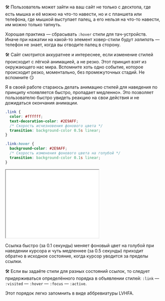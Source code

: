 🛠 Пользователь может зайти на ваш сайт не только с десктопа, где есть мышка и её можно на что-то навести, но и с планшета или телефона, где мышкой выступает палец, а его нельзя на что-то навести, им можно только тапнуть.

Хорошая практика — сбрасывать `:hover` стили для тач-устройств. Иначе при нажатии на какой-то элемент ховер-стили будут _залипать_ — телефон не знает, когда вы отводите палец в сторону.

🛠 Сайт смотрится аккуратнее и интереснее, если изменение стилей происходит с лёгкой анимацией, а не резко. Этот принцип взят из окружающего нас мира. Вспомните хоть одно событие, которое происходит резко, моментально, без промежуточных стадий. Не вспомните 😏

Я в своей работе стараюсь делать анимацию стилей для наведения по принципу «появляется быстро, пропадает медленно». Это позволяет пользователю быстро увидеть реакцию на свои действия и не дожидаться окончания анимации.

```css
.link {
  color: #ffffff;
  text-decoration-color: #2E9AFF;
  /* Скорость исчезновения фонового цвета */
  transition: background-color 0.5s linear;
}

.link:hover {
  background-color: #2E9AFF;
  /* Скорость изменения фонового цвета на голубой */
  transition: background-color 0.1s linear;
}
```

<iframe title="Ховер-эффект на ссылке" src="../demos/link-hover/" height="220"></iframe>

Ссылка быстро (за 0.1 секунды) меняет фоновый цвет на голубой при наведении курсора и чуть медленнее (за 0.5 секунды) приходит обратно в исходное состояние, когда курсор уводится за пределы ссылки.

🛠 Если вы задаёте стили для разных состояний ссылок, то следует придерживаться определённого порядка в объявлении стилей: `:link` — `:visited` — `:hover` — `:focus` — `:active`.

Этот порядок легко запомнить в виде аббревиатуры LVHFA.
